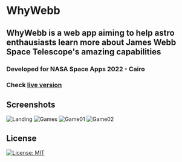 # WhyWebb

## WhyWebb is a web app aiming to help astro enthausiasts learn more about James Webb Space Telescope's amazing capabilities
### Developed for NASA Space Apps 2022 - Cairo

### Check [live version](https://why-webb.web.app/) 


## Screenshots
![Landing](https://user-images.githubusercontent.com/58887202/193402983-7c369a84-11f5-4eb9-8d9a-1a316e677c16.png)
![Games](https://user-images.githubusercontent.com/58887202/193403127-f9834400-0582-4874-94f5-ddcc5ab764ff.png)
![Game01](https://user-images.githubusercontent.com/58887202/193403146-48aa1c19-a6c0-4ae2-a39c-4c266604eab1.png)
![Game02](https://user-images.githubusercontent.com/58887202/193403178-edee7a5f-0c3f-432c-9245-8f2648bcaa63.png)

## License
[![License: MIT](https://img.shields.io/badge/License-MIT-yellow.svg)](https://opensource.org/licenses/MIT)
